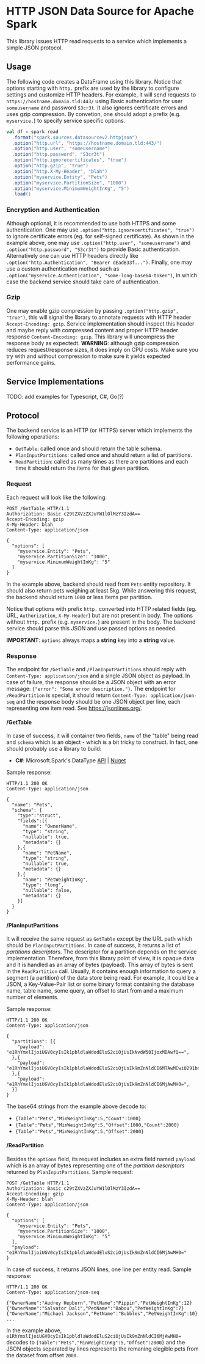 # HTTP JSON Data Source for Apache Spark

This library issues HTTP read requests to a service which implements a simple JSON protocol.

## Usage

The following code creates a DataFrame using this library. Notice that options starting with `http.` prefix are used by the library to configure settings and customize HTTP headers. For example, it will send requests to `https://hostname.domain.tld:443/` using Basic authentication for user `someusername` and password `S3cr3t`. It also ignores certificate errors and uses gzip compression. By convetion, one should adopt a prefix (e.g. `myservice.`) to specify service specific options.

```scala
val df = spark.read
  .format("spark.sources.datasourcev2.httpjson")
  .option("http.url", "https://hostname.domain.tld:443/")
  .option("http.user", "someusername")
  .option("http.password", "S3cr3t")
  .option("http.ignorecertificates", "true")
  .option("http.gzip", "true")
  .option("http.X-My-Header", "blah")
  .option("myservice.Entity", "Pets")
  .option("myservice.PartitionSize", "1000")
  .option("myservice.MinimumWeightInKg", "5")
  .load()
```

### Encryption and Authentication
Although optional, it is recommended to use both HTTPS and some authentication. One may use `.option("http.ignorecertificates", "true")` to ignore certificate errors (eg. for self-signed certificate). As shown in the example above, one may use `.option("http.user", "someusername")` and `.option("http.password", "S3cr3t")` to provide Basic authentication. Alternatively one can use HTTP headers directly like `.option("http.Authentication", "Bearer dEadB33f...")`. Finally, one may use a custom authentication method such as `.option("myservice.Authentication", "some-long-base64-token")`, in which case the backend service should take care of authentication.

### Gzip
One may enable gzip compression by passing `.option("http.gzip", "true")`, this will signal the library to annotate requests with HTTP header `Accept-Encoding: gzip`. Service implementation should inspect this header and maybe reply with compressed content and proper HTTP header response `Content-Encoding: gzip`. This library will uncompress the response body as expectedt. **WARNING**: although gzip compression reduces request/response sizes, it does imply on CPU costs. Make sure you try with and without compression to make sure it yields expected performance gains.

## Service Implementations

TODO: add examples for Typescript, C#, Go(?)

## Protocol

The backend service is an HTTP (or HTTPS) server which implements the following operations:
* `GetTable`: called once and should return the table schema.
* `PlanInputPartitions`: called once and should return a list of partitions.
* `ReadPartition`: called as many times as there are partitions and each time it should return the items for that given partition.

### Request

Each request will look like the following:
```
POST /GetTable HTTP/1.1
Authorization: Basic c29tZXVzZXJuYW1lOlMzY3IzdA==
Accept-Encoding: gzip
X-My-Header: blah
Content-Type: application/json

{
  "options": [
    "myservice.Entity": "Pets",
    "myservice.PartitionSize": "1000",
    "myservice.MinimumWeightInKg": "5"
  ]
}
```
In the example above, backend should read from `Pets` entity repository. It should also return pets weighing at least 5kg. While answering this request, the backend should return `1000` or less items per partition.

Notice that options with prefix `http.` converted into HTTP related fields (eg. URL, `Authorization`, `X-My-Header`) but are not present in body. The options without `http.` prefix  (e.g. `myservice.`) are present in the body. The backend service should parse this JSON and use passed options as needed.

**IMPORTANT**: `options` always maps a **string** key into a **string** value.

### Response

The endpoint for `/GetTable` and `/PlanInputPartitions` should reply with `Content-Type: application/json` and a single JSON object as payload. In case of failure, the response should be a JSON object with an error message: `{"error": "Some error description."}`. The endpoint for `/ReadPartition` is special, it should return `Content-Type: application/json-seq` and the response body should be one JSON object per line, each representing one item read. See https://jsonlines.org/.

#### /GetTable
In case of success, it will container two fields, `name` of the "table" being read and `schema` which is an object - which is a bit tricky to construct. In fact, one should probably use a library to build:
* **C#**: Microsoft.Spark's DataType [API](https://github.com/dotnet/spark/tree/main/src/csharp/Microsoft.Spark/Sql/Types) | [Nuget](https://www.nuget.org/packages/Microsoft.Spark/)

Sample response:
```
HTTP/1.1 200 OK
Content-Type: application/json

{
  "name": "Pets",
  "schema": {
    "type":"struct",
    "fields":[{
      "name": "OwnerName",
      "type": "string",
      "nullable": true,
      "metadata": {}
    },{
      "name": "PetName",
      "type": "string",
      "nullable": true,
      "metadata": {}
    },{
      "name": "PetWeightInKg",
      "type": "long",
      "nullable": false,
      "metadata": {}
    }]
  }
}
```

#### /PlanInputPartitions
It will receive the same request as `GetTable` except by the URL path which should be `PlanInputPartitions`. In case of success, it returns a list of *partitions descriptors*. The descriptor for a partition depends on the service implementation. Therefore, from this library point of view, it is opaque data and it is handled as an array of bytes (payload). This array of bytes is sent in the `ReadPartition` call. Usually, it contains enough information to query a segment (a partition) of the data store being read. For example, it could be a JSON, a Key-Value-Pair list or some binary format containing the database name, table name, some query, an offset to start from and a maximum number of elements.

Sample response:
```
HTTP/1.1 200 OK
Content-Type: application/json

{
  "partitions": [{
    "payload": "e1RhYmxlIjoiUGV0cyIsIk1pbldlaWdodEluS2ciOjUsIkNvdW50IjoxMDAwfQ==",
  },{
    "payload": "e1RhYmxlIjoiUGV0cyIsIk1pbldlaWdodEluS2ciOjUsIk9mZnNldCI6MTAwMCwiQ291bnQiOjIwMDB9",
  },{
    "payload": "e1RhYmxlIjoiUGV0cyIsIk1pbldlaWdodEluS2ciOjUsIk9mZnNldCI6MjAwMH0=",
  }]
}
```
The base64 strings from the example above decode to:
* `{Table":"Pets","MinWeightInKg":5,"Count":1000}`
* `{Table":"Pets","MinWeightInKg":5,"Offset":1000,"Count":2000}`
* `{Table":"Pets","MinWeightInKg":5,"Offset":2000}`

#### /ReadPartition
Besides the `options` field, its request includes an extra field named `payload` which is an array of bytes representing one of the *partition descriptors* returned by `PlanInputPartitions`. Sample request:
```
POST /GetTable HTTP/1.1
Authorization: Basic c29tZXVzZXJuYW1lOlMzY3IzdA==
Accept-Encoding: gzip
X-My-Header: blah
Content-Type: application/json

{
  "options": [
    "myservice.Entity": "Pets",
    "myservice.PartitionSize": "1000",
    "myservice.MinimumWeightInKg": "5"
  ],
  "payload": "e1RhYmxlIjoiUGV0cyIsIk1pbldlaWdodEluS2ciOjUsIk9mZnNldCI6MjAwMH0="
}
```

In case of success, it returns JSON lines, one line per entity read. Sample response:
```
HTTP/1.1 200 OK
Content-Type: application/json-seq

{"OwnerName":"Audrey Hepburn","PetName":"Pippin","PetWeightInKg":12}
{"OwnerName":"Salvator Dali","PetName":"Babou","PetWeightInKg":7}
{"OwnerName":"Michael Jackson","PetName":"Bubbles","PetWeightInKg":10}
...
```

In the example above, `e1RhYmxlIjoiUGV0cyIsIk1pbldlaWdodEluS2ciOjUsIk9mZnNldCI6MjAwMH0=` decodes to `{Table":"Pets","MinWeightInKg":5,"Offset":2000}` and the JSON objects separated by lines represents the remaning elegible pets from the dataset from offset `2000`.
